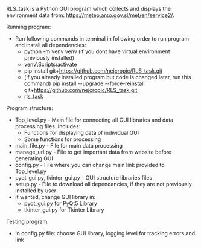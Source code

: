 RLS_task is a Python GUI program which collects 
and displays the environment  data  from: 
https://meteo.arso.gov.si/met/en/service2/.

Running program:
- Run following commands in terminal in following order to run program and install all dependencies:
  - python -m venv venv (if you dont have virtual environment previously installed)
  - venv\Scripts\activate
  - pip install git+https://github.com/nejcropic/RLS_task.git
  - (if you already installed program but code is changed later, run this command) pip install --upgrade --force-reinstall git+https://github.com/nejcropic/RLS_task.git
  - rls_task

Program structure: 
- Top_level.py - Main file for connecting all GUI libraries and data processing files. Includes:
  - Functions for displaying data of individual GUI
  - Some functions for processing
- main_file.py - File for main data processing
- manage_url.py - File to get important data from website before generating GUI
- config.py - File where you can change main link provided to Top_level.py
- pyqt_gui.py, tkinter_gui.py - GUI structure libraries files
- setup.py - File to download all dependancies, if they are not previously installed by user
- if wanted, change GUI library in:
  - pyqt_gui.py for PyQt5 Library
  - tkinter_gui.py for Tkinter Library

Testing program:
- In config.py file: choose GUI library, logging level for tracking errors and link
